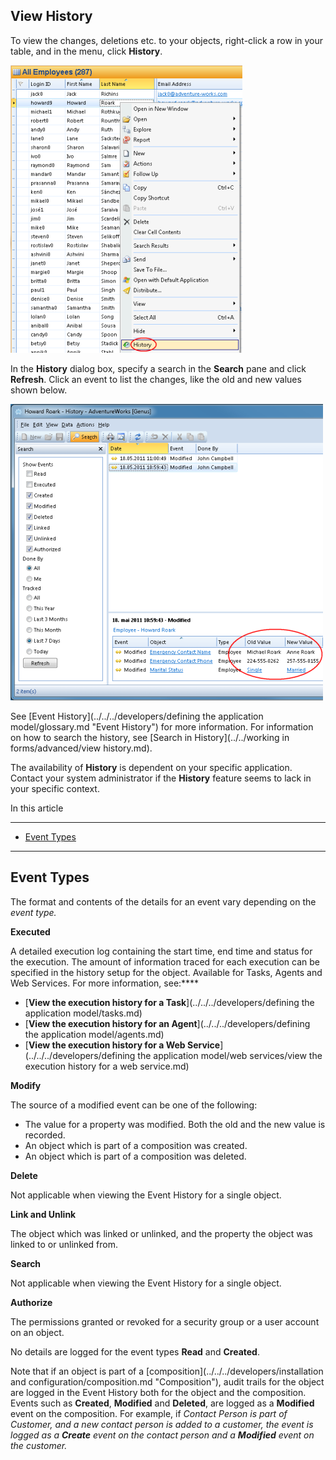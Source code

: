 ## View History

To view the changes, deletions etc. to your objects, right-click a row in your table, and in the menu, click **History**.

![ID4DAC55F434E142E0.IDC3233A7072DC4178.png](media/ID4DAC55F434E142E0.IDC3233A7072DC4178.png)

In the **History** dialog box, specify a search in the **Search** pane and click **Refresh**. Click an event to list the changes, like the old and new values shown below.

![ID4DAC55F434E142E0.IDDF44B0F4E8214230.png](media/ID4DAC55F434E142E0.IDDF44B0F4E8214230.png)

See [Event History](../../../developers/defining the application model/glossary.md "Event History") for more information. For information on how to search the history, see [Search in History](../../working in forms/advanced/view history.md).

The availability of **History** is dependent on your specific application. Contact your system administrator if the **History** feature seems to lack in your specific context.

In this article

* * *

*   [Event Types](#event-types)

* * *

## Event Types

The format and contents of the details for an event vary depending on the <span style="FONT-STYLE: italic">event type.

**Executed**

A detailed execution log containing the start time, end time and status for the execution. The amount of information traced for each execution can be specified in the history setup for the object. Available for Tasks, Agents and Web Services. For more information, see:****

*   [**View the execution history for a Task**](../../../developers/defining the application model/tasks.md)
*   [**View the execution history for an Agent**](../../../developers/defining the application model/agents.md)
*   [**View the execution history for a Web Service**](../../../developers/defining the application model/web services/view the execution history for a web service.md)

**Modify**

The source of a modified event can be one of the following:

*   The value for a property was modified. Both the old and the new value is recorded.
*   An object which is part of a composition was created.
*   An object which is part of a composition was deleted.

**Delete**

Not applicable when viewing the Event History for a single object.

**Link and Unlink**

The object which was linked or unlinked, and the property the object was linked to or unlinked from.

**Search**

Not applicable when viewing the Event History for a single object.

**Authorize**

The permissions granted or revoked for a security group or a user account on an object.

No details are logged for the event types **Read** and **Created**.

Note that if an object is part of a [composition](../../../developers/installation and configuration/composition.md "Composition"), audit trails for the object are logged in the Event History both for the object and the composition. Events such as **Created**, **Modified** and **Deleted**, are logged as a **Modified** event on the composition. For example, if <span style="FONT-STYLE: italic">Contact Person is part of <span style="FONT-STYLE: italic">Customer, and a new <span style="FONT-STYLE: italic">contact person is added to a <span style="FONT-STYLE: italic">customer, the event is logged as a **Create** event on the <span style="FONT-STYLE: italic">contact person and a **Modified** event on the <span style="FONT-STYLE: italic">customer.

